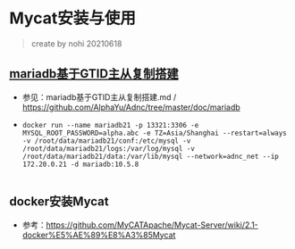 # Mycat安装与使用

> create by nohi 20210618



## [mariadb基于GTID主从复制搭建](https://github.com/AlphaYu/Adnc/tree/master/doc/mariadb)

* 参见：mariadb基于GTID主从复制搭建.md / https://github.com/AlphaYu/Adnc/tree/master/doc/mariadb

* ```
  docker run --name mariadb21 -p 13321:3306 -e MYSQL_ROOT_PASSWORD=alpha.abc -e TZ=Asia/Shanghai --restart=always -v /root/data/mariadb21/conf:/etc/mysql -v /root/data/mariadb21/logs:/var/log/mysql -v /root/data/mariadb21/data:/var/lib/mysql --network=adnc_net --ip 172.20.0.21 -d mariadb:10.5.8
  
  
  ```

  

## docker安装Mycat

* 参考：https://github.com/MyCATApache/Mycat-Server/wiki/2.1-docker%E5%AE%89%E8%A3%85Mycat



